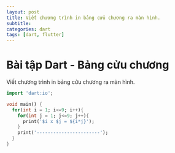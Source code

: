 ```yaml
---
layout: post
title: Viết chương trình in bảng cửu chương ra màn hình.
subtitle: 
categories: dart
tags: [dart, flutter]
---
```


# Bài tập Dart - Bảng cửu chương

Viết chương trình in bảng cửu chương ra màn hình.

```dart
import 'dart:io';

void main() {
  for(int i = 1; i<=9; i++){
    for(int j = 1; j<=9; j++){
      print('$i x $j = ${i*j}');
    }
    print('-----------------------');
  }
}
```
